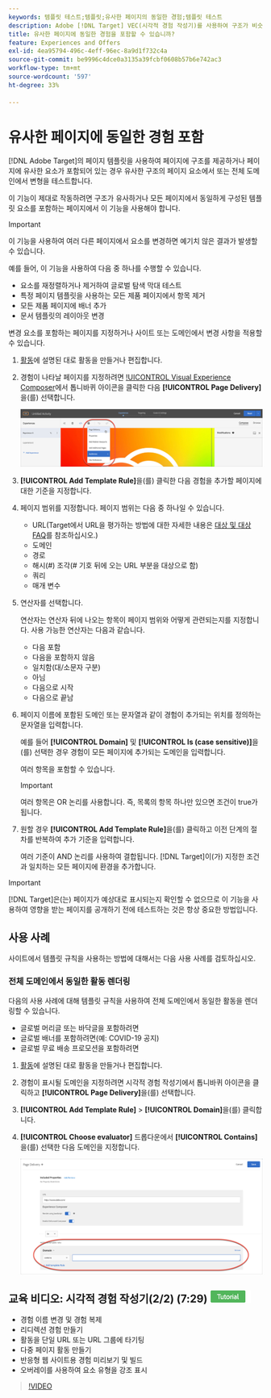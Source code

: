 ```yaml
---
keywords: 템플릿 테스트;템플릿;유사한 페이지의 동일한 경험;템플릿 테스트
description: Adobe [!DNL Target] VEC(시각적 경험 작성기)를 사용하여 구조가 비슷하거나 동일한 템플릿 요소를 포함하는 여러 페이지에 동일한 경험을 포함하는 방법에 대해 알아봅니다.
title: 유사한 페이지에 동일한 경험을 포함할 수 있습니까?
feature: Experiences and Offers
exl-id: 4ea95794-496c-4eff-96ec-8a9d1f732c4a
source-git-commit: be9996c4dce0a3135a39fcbf0608b57b6e742ac3
workflow-type: tm+mt
source-wordcount: '597'
ht-degree: 33%

---
```


# 유사한 페이지에 동일한 경험 포함

[!DNL Adobe Target]의 페이지 템플릿을 사용하여 페이지에 구조를 제공하거나 페이지에 유사한 요소가 포함되어 있는 경우 유사한 구조의 페이지 요소에서 또는 전체 도메인에서 변형을 테스트합니다.

이 기능이 제대로 작동하려면 구조가 유사하거나 모든 페이지에서 동일하게 구성된 템플릿 요소를 포함하는 페이지에서 이 기능을 사용해야 합니다.

>[!IMPORTANT]
>
>이 기능을 사용하여 여러 다른 페이지에서 요소를 변경하면 예기치 않은 결과가 발생할 수 있습니다.

예를 들어, 이 기능을 사용하여 다음 중 하나를 수행할 수 있습니다.

* 요소를 재정렬하거나 제거하여 글로벌 탐색 막대 테스트
* 특정 페이지 템플릿을 사용하는 모든 제품 페이지에서 항목 제거
* 모든 제품 페이지에 배너 추가
* 문서 템플릿의 레이아웃 변경

변경 요소를 포함하는 페이지를 지정하거나 사이트 또는 도메인에서 변경 사항을 적용할 수 있습니다.

1. [활동](/help/main/c-activities/activities.md#concept_D317A95A1AB54674BA7AB65C7985BA03)에 설명된 대로 활동을 만들거나 편집합니다.

1. 경험이 나타날 페이지를 지정하려면 [!UICONTROL Visual Experience Composer](VEC)에서 톱니바퀴 아이콘을 클릭한 다음 **[!UICONTROL Page Delivery]**&#x200B;을(를) 선택합니다.

   ![톱니바퀴 아이콘 > 페이지 전달](/help/main/c-experiences/c-visual-experience-composer/assets/icon-gear.png)

1. **[!UICONTROL Add Template Rule]**&#x200B;을(를) 클릭한 다음 경험을 추가할 페이지에 대한 기준을 지정합니다.

1. 페이지 범위를 지정합니다. 페이지 범위는 다음 중 하나일 수 있습니다.

   * URL(Target에서 URL을 평가하는 방법에 대한 자세한 내용은 [대상 및 대상 FAQ](/help/main/c-target/c-troubleshooting-targets-and-audiences/troubleshooting-targets-and-audiences.md)를 참조하십시오.)
   * 도메인
   * 경로
   * 해시(#) 조각(# 기호 뒤에 오는 URL 부분을 대상으로 함)
   * 쿼리
   * 매개 변수

1. 연산자를 선택합니다.

   연산자는 연산자 뒤에 나오는 항목이 페이지 범위와 어떻게 관련되는지를 지정합니다. 사용 가능한 연산자는 다음과 같습니다.

   * 다음 포함
   * 다음을 포함하지 않음
   * 일치함(대/소문자 구분)
   * 아님
   * 다음으로 시작
   * 다음으로 끝남

1. 페이지 이름에 포함된 도메인 또는 문자열과 같이 경험이 추가되는 위치를 정의하는 문자열을 입력합니다.

   예를 들어 **[!UICONTROL Domain]** 및 **[!UICONTROL Is (case sensitive)]**&#x200B;을(를) 선택한 경우 경험이 모든 페이지에 추가되는 도메인을 입력합니다.

   여러 항목을 포함할 수 있습니다.

   >[!IMPORTANT]
   >
   >여러 항목은 OR 논리를 사용합니다. 즉, 목록의 항목 하나만 있으면 조건이 true가 됩니다.

1. 원할 경우 **[!UICONTROL Add Template Rule]**&#x200B;을(를) 클릭하고 이전 단계의 절차를 반복하여 추가 기준을 입력합니다.

   여러 기준이 AND 논리를 사용하여 결합됩니다. [!DNL Target]이(가) 지정한 조건과 일치하는 모든 페이지에 환경을 추가합니다.

>[!IMPORTANT]
>
> [!DNL Target]은(는) 페이지가 예상대로 표시되는지 확인할 수 없으므로 이 기능을 사용하여 영향을 받는 페이지를 공개하기 전에 테스트하는 것은 항상 중요한 방법입니다.

## 사용 사례

사이트에서 템플릿 규칙을 사용하는 방법에 대해서는 다음 사용 사례를 검토하십시오.

### 전체 도메인에서 동일한 활동 렌더링

다음의 사용 사례에 대해 템플릿 규칙을 사용하여 전체 도메인에서 동일한 활동을 렌더링할 수 있습니다.

* 글로벌 머리글 또는 바닥글을 포함하려면
* 글로벌 배너를 포함하려면(예: COVID-19 공지)
* 글로벌 무료 배송 프로모션을 포함하려면

1. [활동](/help/main/c-activities/activities.md#concept_D317A95A1AB54674BA7AB65C7985BA03)에 설명된 대로 활동을 만들거나 편집합니다.

1. 경험이 표시될 도메인을 지정하려면 시각적 경험 작성기에서 톱니바퀴 아이콘을 클릭하고 **[!UICONTROL Page Delivery]**&#x200B;을(를) 선택합니다.

1. **[!UICONTROL Add Template Rule]** > **[!UICONTROL Domain]**&#x200B;을(를) 클릭합니다.

1. **[!UICONTROL Choose evaluator]** 드롭다운에서 **[!UICONTROL Contains]**&#x200B;을(를) 선택한 다음 도메인을 지정합니다.

   ![도메인 포함](/help/main/c-experiences/c-visual-experience-composer/assets/domain-template-rule.png)

## 교육 비디오: 시각적 경험 작성기(2/2) (7:29) ![튜토리얼 배지](/help/main/assets/tutorial.png)

* 경험 이름 변경 및 경험 복제
* 리디렉션 경험 만들기
* 활동을 단일 URL 또는 URL 그룹에 타기팅
* 다중 페이지 활동 만들기
* 반응형 웹 사이트용 경험 미리보기 및 빌드
* 오버레이를 사용하여 요소 유형을 강조 표시

>[!VIDEO](https://video.tv.adobe.com/v/17401)
